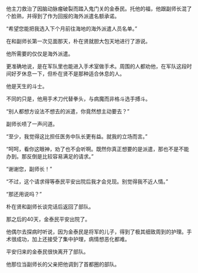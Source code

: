他主刀救治了因脑动脉瘤破裂而踏入鬼门关的金泰民。托他的福，他跟副师长混了个脸熟，并得到了作为回报的海外派遣名额承诺。

“希望您能把我选入下个月前往海地的海外派遣人员名单。”

在和副师长第一次见面那天，朴在贤就胆大包天地进行了游说。

他所需要的仅仅是海外派遣。

更准确地说，是在军队里也能进入手术室做手术。周围的人都劝他，在军队这段时间好歹休息一下，但朴在贤不是那种适合休息的人。

他是天生的斗士。

不同的只是，他用手术刀代替拳头，与病魔而非格斗选手搏斗。

“别人都想方设法不想去的派遣，你竟然想主动要去？”

副师长啧了一声问道。

“至少，我觉得这比担任医务中队长更有益。就我的立场而言。”

“呵呵，看你这眼神，劝了也不会听啊。既然你真正想要的是派遣，那也不是不能办到。那反倒是比较容易满足的请求。”

“谢谢您，副师长！”

“不过，这个请求得等泰民平安出院后我才会兑现。别觉得我不近人情。”

“那还用说吗？”

朴在贤和副师长谈完话后返回了部队。

那之后的40天，金泰民平安出院了。

他偶尔去探病时听说，因为金泰民是将军的儿子，得到了极其细致周到的护理。手术很成功，加上还接受了集中护理，病情想恶化都难。

平安归来的金泰民很快离开了部队。

他那位当副师长的父亲把他调到了首都圈的部队。